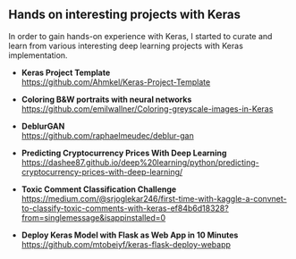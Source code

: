 
## Hands on interesting projects with Keras

In order to gain hands-on experience with Keras, I started to curate and learn from various interesting deep learning projects with Keras implementation. 

- **Keras Project Template**  
https://github.com/Ahmkel/Keras-Project-Template

- **Coloring B&W portraits with neural networks**   
https://github.com/emilwallner/Coloring-greyscale-images-in-Keras

- **DeblurGAN**  
https://github.com/raphaelmeudec/deblur-gan

- **Predicting Cryptocurrency Prices With Deep Learning**  
https://dashee87.github.io/deep%20learning/python/predicting-cryptocurrency-prices-with-deep-learning/

- **Toxic Comment Classification Challenge**  
https://medium.com/@srjoglekar246/first-time-with-kaggle-a-convnet-to-classify-toxic-comments-with-keras-ef84b6d18328?from=singlemessage&isappinstalled=0

- **Deploy Keras Model with Flask as Web App in 10 Minutes**  
https://github.com/mtobeiyf/keras-flask-deploy-webapp

